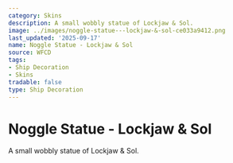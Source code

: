 ```yaml
---
category: Skins
description: A small wobbly statue of Lockjaw & Sol.
image: ../images/noggle-statue---lockjaw-&-sol-ce033a9412.png
last_updated: '2025-09-17'
name: Noggle Statue - Lockjaw & Sol
source: WFCD
tags:
- Ship Decoration
- Skins
tradable: false
type: Ship Decoration
---
```


# Noggle Statue - Lockjaw & Sol

A small wobbly statue of Lockjaw & Sol.

